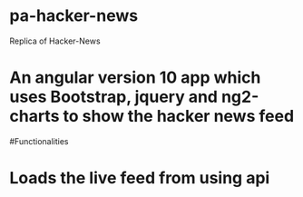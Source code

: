 # pa-hacker-news
Replica of Hacker-News

# An angular version 10 app which uses Bootstrap, jquery and ng2-charts to show the hacker news feed

#Functionalities

# Loads the live feed from using api 
